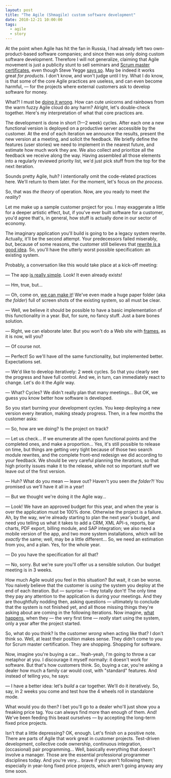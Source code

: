 ```yaml
---
layout: post
title: "The Agile (Shmagile) custom software development"
date: 2010-12-21 10:00:00
tags:
  - agile
  - story
---
```


At the point when Agile has hit the fan in Russia, I had already left two own-product-based software
companies; and since then was only doing custom software development. Therefore I will not
generalize, claiming that Agile movement is just a publicity stunt to sell seminars and
[Scrum master certificates](http://blog.objectmentor.com/articles/2010/04/27/certification-dont-waste-your-time
"Certification: Don't Waste Your Time!"), even though Steve Yegge
[says so](http://steve-yegge.blogspot.com/2006/09/good-agile-bad-agile_27.html). May be indeed it
works great _for products_. I don't know, and won't judge until I try. What I do know, is that some
of the core Agile practices are useless, and can even become harmful, — for the projects where
external customers ask to develop software for money.

What⁈ I must be [doing it wrong](http://www.youtube.com/watch?v=08xQLGWTSag). How can cute unicorns
and rainbows from the warm fuzzy Agile cloud do any harm? Alright, let's double-check
together. Here's my interpretation of what that core practices are.

The development is done in short (1—2 week) cycles. After each one a new functional version is
deployed on a productive server accessible by the customer. At the end of each iteration we announce
the results, present the new version at a meeting, and solicit the feedback. We briefly define the
features (user stories) we need to implement in the nearest future, and estimate how much work they
are. We also collect and prioritize all the feedback we receive along the way. Having assembled all
those elements into a regularly reviewed priority list, we'd just pick stuff from the top for the
next iteration.

Sounds pretty Agile, huh? I intentionally omit the code-related practices here. We'll return to them
later. For the moment, let's focus on _the process_.

So, that was _the theory_ of operation. Now, are you ready to meet _the reality_?

Let me make up a sample customer project for you. I may exaggerate a little for a deeper artistic
effect, but, if you've ever built software for a customer, you'd agree that's, in general, how stuff
is actually done in our sector of economy.

The imaginary application you'll build is going to be a legacy system rewrite. Actually, it'll be
the second attempt. Your predecessors failed miserably, but, because of some reasons, the customer
still believes that
[rewrite is a good idea](http://www.joelonsoftware.com/articles/fog0000000069.html "Things You
Should Never Do, Part I - Joel on Software"). So, you'll have the utterly worst possible
specification: an existing system.

Probably, a conversation like this would take place at a kick-off meeting:

— The app [is really simple](http://raptureinvenice.com/?p=89 "Rapture In Venice: Is Good Code
Impossible? Part 2: Project Manipulation Patterns"). Look! It even already exists!

— Hm, true, but…

— Oh, come on, [we can make it](http://www.youtube.com/watch?v=R2a8TRSgzZY "YouTube - The Vendor
Client relationship - in real world situations")! We've even made a huge paper folder (aka _the
folder_) full of screen shots of the existing system, so all must be clear.

— Well, we believe it should be possible to have a basic implementation of this functionality in a
year. But, for sure, no fancy stuff. Just a bare bones solution.

— Right, we can elaborate later. But you won't do a Web site with
[frames](http://www.htmlhelp.com/reference/html40/frames/frame.html "HTML Frame"), as it is now,
will you?

— Of course not.

— Perfect! So we'll have _all_ the same functionality, but implemented better. Expectations set.

— We'd like to develop iteratively: 2 week cycles. So that you clearly see the progress and have
full control. And we, in turn, can immediately react to change. Let's do it the _Agile_ way.

— What? Cycles? We didn't really plan that many meetings… But OK, we guess you know better how
software is developed.

So you start burning your development cycles. You keep deploying a new version every iteration,
making steady progress. Then, in a few months the customer asks:

— So, how are we doing? Is the project on track?

— Let us check… If we enumerate all the open functional points and the completed ones, and make a
proportion… Yes, it's still possible to release on time, but things are getting very tight because
of those two search module rewrites, and the complete front-end redesign we did according to your
feedback. We should be very careful planning the iterations, so that high priority issues make it to
the release, while not so important stuff we leave out of the first version.

— Huh? What do you mean — leave out? Haven't you seen _the folder⁈_ You promised us we'll have it
all in a year!

— But we thought we're doing it the Agile way…

— Look! We have an approved budget for this year, and when the year is over the application must be
100% done. Otherwise the project is a failure. Ah, by the way, we're already starting to plan the
next year's budget, and need you telling us what it takes to add a CRM, XML API-s, reports, bar
charts, PDF export, billing module, and SAP integration; we also need a mobile version of the app,
and two more system installations, which will be _exactly_ the same; well, may be a little
different… So, we need an estimation from you, and a plan. Yes, for the whole year.

— Do you have the specification for all that?

— No, sorry. But we're sure you'll offer us a sensible solution. Our budget meeting is in 3 weeks.

How much Agile would you feel in this situation? But wait, it can be worse. You naively believe that
the customer is _using_ the system you deploy at the end of each iteration. But — surprise — they
totally don't! The only time they pay any attention to the application is during your meetings. And
they are thoughtfully nodding then, asking questions — ultimately to conclude that the system is not
finished yet, and all those missing things they're asking about are coming in the following
iterations. Now imagine, [what happens](http://www.flickr.com/photos/34391223@N07/3199541334/), when
they — the very first time — _really_ start using the system, only a year after the project started.

So, what do you think? Is the customer _wrong_ when acting like that? I don't think so. Well, at
least their position makes sense. They didn't come to you for Scrum master certification. They are
shopping. Shopping for software.

Now, imagine you're buying a car… Yeah-yeah, I'm going to throw a car metaphor at you. I discourage
it myself normally: it doesn't work for software. But that's how customers think. So, buying a car,
you're asking a dealer how much a family car would cost, with "standard" features. And instead of
telling you, he says:

— I have a better idea: let's _build_ a car together. We'll do it iteratively. So, say, in 2 weeks
you come and test how the 4 wheels roll in standalone mode.

What would you do then? I bet you'll go to a dealer who'll just show you a freaking price tag. You
can always find more than enough of them. And! We've been feeding this beast ourselves — by
accepting the long-term fixed price projects.

Isn't that a little depressing? OK, enough. Let's finish on a positive note. There are parts of
Agile that work great in customer projects. Test-driven development, collective code ownership,
continuous integration, (occasional) pair programming… Well, basically everything that doesn't
involve a manager. Those are the essential professional programmer disciplines today. And you're
very… brave if you aren't following them; especially in year-long fixed price projects, which aren't
going anyway any time soon.
